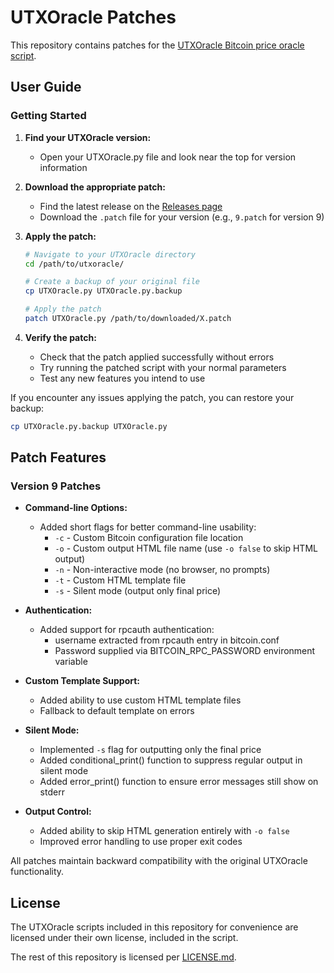 # UTXOracle Patches

This repository contains patches for the [UTXOracle Bitcoin price oracle script](https://utxo.live).

## User Guide

### Getting Started

1. **Find your UTXOracle version:**
   - Open your UTXOracle.py file and look near the top for version information

2. **Download the appropriate patch:**
   - Find the latest release on the [Releases page](https://github.com/username/misc-utxoracle-patches/releases)
   - Download the `.patch` file for your version (e.g., `9.patch` for version 9)

3. **Apply the patch:**
   ```bash
   # Navigate to your UTXOracle directory
   cd /path/to/utxoracle/

   # Create a backup of your original file
   cp UTXOracle.py UTXOracle.py.backup

   # Apply the patch
   patch UTXOracle.py /path/to/downloaded/X.patch
   ```

4. **Verify the patch:**
   - Check that the patch applied successfully without errors
   - Try running the patched script with your normal parameters
   - Test any new features you intend to use

If you encounter any issues applying the patch, you can restore your backup:
```bash
cp UTXOracle.py.backup UTXOracle.py
```

## Patch Features

### Version 9 Patches

- **Command-line Options:**
  - Added short flags for better command-line usability:
    - `-c` - Custom Bitcoin configuration file location
    - `-o` - Custom output HTML file name (use `-o false` to skip HTML output)
    - `-n` - Non-interactive mode (no browser, no prompts)
    - `-t` - Custom HTML template file
    - `-s` - Silent mode (output only final price)

- **Authentication:**
  - Added support for rpcauth authentication:
    - username extracted from rpcauth entry in bitcoin.conf
    - Password supplied via BITCOIN_RPC_PASSWORD environment variable

- **Custom Template Support:**
  - Added ability to use custom HTML template files
  - Fallback to default template on errors

- **Silent Mode:**
  - Implemented `-s` flag for outputting only the final price
  - Added conditional_print() function to suppress regular output in silent mode
  - Added error_print() function to ensure error messages still show on stderr

- **Output Control:**
  - Added ability to skip HTML generation entirely with `-o false`
  - Improved error handling to use proper exit codes

All patches maintain backward compatibility with the original UTXOracle functionality.

## License

The UTXOracle scripts included in this repository for convenience are licensed under their own license, included in the script.

The rest of this repository is licensed per [LICENSE.md](./LICENSE.md).
